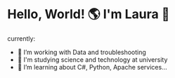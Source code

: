 # Hello, World! 🌎 I'm Laura 👋

currently:
- 🔭 I’m working with Data and troubleshooting
- 🏫 I'm studying science and technology at university 
- 🌱 I’m learning about C#, Python, Apache services...
<!--  
<div align="center">

#Hello, World!🌎 I'm Laura Marques🐈‍⬛

### <span style ="color: #4A7C59;">"MENSAGE." </span>*

![Profile Views](![Profile view counter on GitHub](https://komarev.com/ghpvc/?username=Marques476)
)

</div>

---

##<span style= "color: #FFB6C1;">About Me</span>

mensage mensage mensage mensage

**<span style = "color: #4AC759;">Currently:</span>**mensage occupation .

###<span style="color: #FFB6C1;"> What Makes me who i am <span>

-<span style="color: #4A7C59>🦢 **----------</span>
-<span style="color: #4A7C59>🦢 **----------</span>
-<span style="color: #4A7C59>🦢 **----------</span>
-<span style="color: #4A7C59>🦢 **----------</span>
-<span style="color: #4A7C59>🦢 **----------</span>


###<span style = "color: #4A7C59;">"**Portuguese(Native) | **English** (learning) </span>

---

## <span style="color: #4A7C59;">🌸 Featured Projects</span>

These projects showcase my technical skills and dedication to continuous growth:

### <span style="color: #FFB6C1;">🦢 [Rosa AI: Smart Assistant](https://github.com/TheWitch593/Rosa-Ai)</span>
<span style="color: #4A7C59;">An ambitious conversational AI assistant built with Python, demonstrating my ability to create practical applications with intelligent interfaces.</span>

### <span style="color: #90C695;">🌱 [Monthly Challenge](https://github.com/TheWitch593/Monthly_challenge)</span>
<span style="color: #4A7C59;">My personal commitment to consistent learning and contribution—a testament to discipline, growth mindset, and dedication to the craft of coding.</span>

---

## <span style="color: #FFB6C1;">💖 Tech Stack & Tools</span>

<div align="center">

### <span style="color: #4A7C59;">Programming & Development</span>
![Python](https://img.shields.io/badge/Python-90C695?style=for-the-badge&logo=python&logoColor=white)
![C++](https://img.shields.io/badge/C++-FFB6C1?style=for-the-badge&logo=cplusplus&logoColor=white)
![JavaScript](https://img.shields.io/badge/JavaScript-90C695?style=for-the-badge&logo=javascript&logoColor=white)
![HTML5](https://img.shields.io/badge/HTML5-FFB6C1?style=for-the-badge&logo=html5&logoColor=white)
![CSS3](https://img.shields.io/badge/CSS3-90C695?style=for-the-badge&logo=css3&logoColor=white)

### <span style="color: #FFB6C1;">Tools & Platforms</span>
![MySQL](https://img.shields.io/badge/MySQL-FFB6C1?style=for-the-badge&logo=mysql&logoColor=white)
![Git](https://img.shields.io/badge/Git-90C695?style=for-the-badge&logo=git&logoColor=white)
![GitHub](https://img.shields.io/badge/GitHub-FFB6C1?style=for-the-badge&logo=github&logoColor=white)

### <span style="color: #4A7C59;">Design Suite</span>
![Photoshop](https://img.shields.io/badge/Photoshop-90C695?style=for-the-badge&logo=adobe-photoshop&logoColor=white)
![Illustrator](https://img.shields.io/badge/Illustrator-FFB6C1?style=for-the-badge&logo=adobe-illustrator&logoColor=white)

</div>

---

## <span style="color: #90C695;">˚ ༘ ೀ⋆｡˚ GitHub Elegance</span>

<div align="center">
  
<img src="https://github-readme-stats.vercel.app/api?username=TheWitch593&show_icons=true&hide_border=true&title_color=FFB6C1&icon_color=90C695&text_color=4A7C59&bg_color=FFFFFF&border_radius=10" alt="Bruna's GitHub Stats" />

<img src="https://github-readme-streak-stats.herokuapp.com/?user=TheWitch593&hide_border=true&ring=FFB6C1&fire=FFB6C1&currStreakNum=4A7C59&sideNums=FFB6C1&sideLabels=4A7C59&dates=4A7C59&stroke=90C695&background=FFFFFF&border_radius=10" alt="Bruna's GitHub Streak" />

<img src="https://github-readme-stats.vercel.app/api/top-langs/?username=TheWitch593&layout=compact&hide_border=true&title_color=FFB6C1&text_color=4A7C59&bg_color=FFFFFF&border_radius=10" alt="Top Languages" />

</div>

---

## <span style="color: #FFB6C1;">💌 Let's Connect & Collaborate</span>

<div align="center">

[![LinkedIn](https://img.shields.io/badge/LinkedIn-90C695?style=for-the-badge&logo=linkedin&logoColor=white)](https://www.linkedin.com/in/bruna-dragulin)
[![Email](https://img.shields.io/badge/Email-FFB6C1?style=for-the-badge&logo=gmail&logoColor=white)](mailto:dragulinbruna2004@gmail.com)

<br/>

*<span style="color: #4A7C59;">☁️⋆ ˚｡⋆୨୧˚ Thank you for visiting my elegant corner of GitHub! ୨୧˚☁️⋆ ˚｡⋆</span>*

**<span style="color: #FFB6C1;">Dream it. </span> <span style="color: #90C695;">Code it. </span> <span style="color: #4A7C59;">Git it, girl! 🍒</span>**

</div>

---

<div align="center">
  <img src="https://capsule-render.vercel.app/api?type=waving&color=FFB6C1&height=100&section=footer" />
</div>




-->

